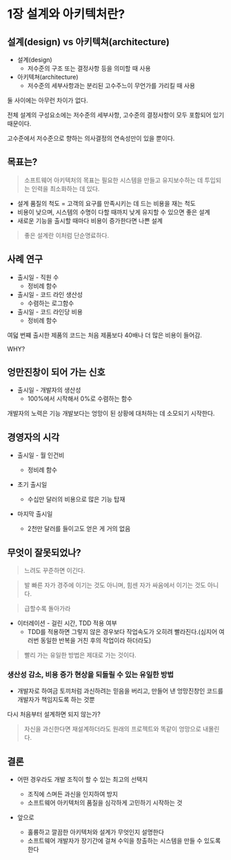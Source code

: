 # 1장 설계와 아키텍처란?

## 설계(design) vs 아키텍쳐(architecture)

- 설계(design)
    - 저수준의 구조 또는 결정사항 등을 의미할 때 사용
- 아키텍쳐(architecture)
    - 저수준의 세부사항과는 분리된 고수주느이 무언가를 가리킬 때 사용

둘 사이에는 아무런 차이가 없다.

전체 설계의 구성요소에는 저수준의 세부사항, 고수준의 결정사항이 모두 포함되어 있기 때문이다.

고수준에서 저수준으로 향하는 의사결정의 연속성만이 있을 뿐이다.

## 목표는?

> 소프트웨어 아키텍처의 목표는 필요한 시스템을 만들고 유지보수하는 데 투입되는 인력을 최소화하는 데 있다.

- 설계 품질의 척도 = 고객의 요구를 만족시키는 데 드는 비용을 재는 척도
- 비용이 낮으며, 시스템의 수명이 다할 때까지 낮게 유지할 수 있으면 좋은 설계
- 새로운 기능을 출시할 때마다 비용이 증가한다면 나쁜 설계

> 좋은 설계란 이처럼 단순명료하다.

## 사례 연구

- 출시일 - 직원 수
    - 정비례 함수
- 출시일 - 코드 라인 생산성
    - 수렴하는 로그함수
- 출시일 - 코드 라인당 비용
    - 정비례 함수

여덟 번쨰 출시한 제품의 코드는 처음 제품보다 40배나 더 많은 비용이 들어감.

WHY?

## 엉만진창이 되어 가는 신호

- 출시일 - 개발자의 생산성
    - 100%에서 시작해서 0%로 수렴하는 함수

개발자의 노력은 기능 개발보다는 엉망이 된 상황에 대처하는 데 소모되기 시작한다.

## 경영자의 시각

- 출시일 - 월 인건비
    - 정비례 함수

- 초기 출시일
    - 수십만 달러의 비용으로 많은 기능 탑재
- 마지막 출시일
    - 2천만 달러를 들이고도 얻은 게 거의 없음

## 무엇이 잘못되었나?

> 느려도 꾸준하면 이긴다.

> 발 빠른 자가 경주에 이기는 것도 아니며, 힘센 자가 싸움에서 이기는 것도 아니다.

> 급할수록 돌아가라

- 이터레이션 - 걸린 시간, TDD 적용 여부
    - TDD를 적용하면 그렇지 않은 경우보다 작업속도가 오히려 빨라진다.(심지어 여러번 동일한 반복을 거친 후의 작업이라 하더라도)

> 빨리 가는 유일한 방법은 제대로 가는 것이다.

### 생산성 감소, 비용 증가 현상을 되돌릴 수 있는 유일한 방법

- 개발자로 하여금 토끼처럼 과신하려는 믿음을 버리고, 만들어 낸 엉망진창인 코드를 개발자가 책임지도록 하는 것뿐

다시 처음부터 설계하면 되지 않는가?
> 자신을 과신한다면 재설계하더라도 원래의 프로젝트와 똑같이 엉망으로 내몰린다.

## 결론

- 어떤 경우라도 개발 조직이 할 수 있는 최고의 선택지
    - 조직에 스며든 과신을 인지하여 방지
    - 소프트웨어 아키텍처의 품질을 심각하게 고민하기 시작하는 것

- 앞으로
    - 훌륭하고 깔끔한 아키텍처와 설계가 무엇인지 설명한다
    - 소프트웨어 개발자가 장기간에 걸쳐 수익을 창출하는 시스템을 만들 수 있도록 한다
